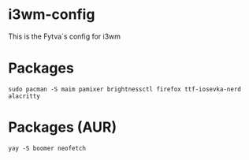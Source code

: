 # i3wm-config
This is the Fytva`s config for i3wm


# Packages
```sudo pacman -S maim pamixer brightnessctl firefox ttf-iosevka-nerd alacritty```
# Packages (AUR)
```yay -S boomer neofetch```
